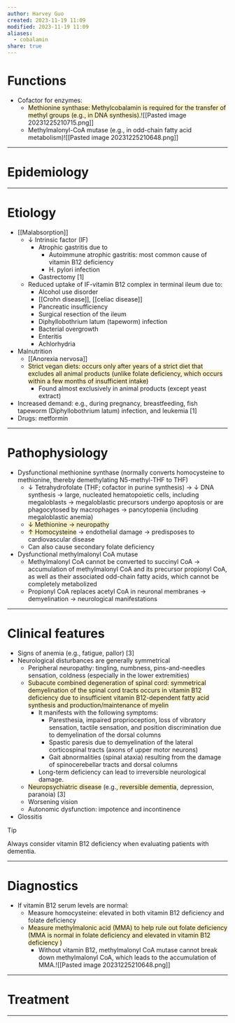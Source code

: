 ```yaml
---
author: Harvey Guo
created: 2023-11-19 11:09
modified: 2023-11-19 11:09
aliases:
  - cobalamin
share: true
---
```

# Functions
- Cofactor for enzymes:
	- <span style="background:rgba(240, 200, 0, 0.2)">Methionine synthase: Methylcobalamin is required for the transfer of methyl groups (e.g., in DNA synthesis).</span>![[Pasted image 20231225210715.png]]
	- Methylmalonyl-CoA mutase (e.g., in odd-chain fatty acid metabolism)![[Pasted image 20231225210648.png]]

---
# Epidemiology


---
# Etiology
- [[Malabsorption]]
	- ↓ Intrinsic factor (IF)
		- Atrophic gastritis due to
			- Autoimmune atrophic gastritis: most common cause of vitamin B12 deficiency
			- H. pylori infection
		- Gastrectomy [1]
	- Reduced uptake of IF-vitamin B12 complex in terminal ileum due to:
		- Alcohol use disorder
		- [[Crohn disease]], [[celiac disease]]
		- Pancreatic insufficiency
		- Surgical resection of the ileum
		- Diphyllobothrium latum (tapeworm) infection
		- Bacterial overgrowth
		- Enteritis
		- Achlorhydria
- Malnutrition
	- [[Anorexia nervosa]]
	- <span style="background:rgba(240, 200, 0, 0.2)">Strict vegan diets: occurs only after years of a strict diet that excludes all animal products (unlike folate deficiency, which occurs within a few months of insufficient intake)</span>
		- Found almost exclusively in animal products (except yeast extract)
- Increased demand: e.g., during pregnancy, breastfeeding, fish tapeworm (Diphyllobothrium latum) infection, and leukemia [1]
- Drugs: metformin

---
# Pathophysiology
- Dysfunctional methionine synthase (normally converts homocysteine to methionine, thereby demethylating N5-methyl-THF to THF) 
	- ↓ Tetrahydrofolate (THF; cofactor in purine synthesis) → ↓ DNA synthesis → large, nucleated hematopoietic cells, including megaloblasts  → megaloblastic precursors undergo apoptosis or are phagocytosed by macrophages → pancytopenia (including megaloblastic anemia)
	- <span style="background:rgba(240, 200, 0, 0.2)">↓ Methionine → neuropathy</span>
	- <span style="background:rgba(240, 200, 0, 0.2)">↑ Homocysteine</span> → endothelial damage → predisposes to cardiovascular disease
	- Can also cause secondary folate deficiency
- Dysfunctional methylmalonyl CoA mutase
	- Methylmalonyl CoA cannot be converted to succinyl CoA → accumulation of methylmalonyl CoA and its precursor propionyl CoA, as well as their associated odd-chain fatty acids, which cannot be completely metabolized
	- Propionyl CoA replaces acetyl CoA in neuronal membranes → demyelination → neurological manifestations

---
# Clinical features
- Signs of anemia (e.g., fatigue, pallor) [3]
- Neurological disturbances are generally symmetrical
	- Peripheral neuropathy: tingling, numbness, pins-and-needles sensation, coldness (especially in the lower extremities)
	- <span style="background:rgba(240, 200, 0, 0.2)">Subacute combined degeneration of spinal cord: symmetrical demyelination of the spinal cord tracts occurs in vitamin B12 deficiency due to insufficient vitamin B12-dependent fatty acid synthesis and production/maintenance of myelin</span>
		- It manifests with the following symptoms:
			- Paresthesia, impaired proprioception, loss of vibratory sensation, tactile sensation, and position discrimination due to demyelination of the dorsal columns
			- Spastic paresis due to demyelination of the lateral corticospinal tracts (axons of upper motor neurons)
			- Gait abnormalities (spinal ataxia) resulting from the damage of spinocerebellar tracts and dorsal columns
		- Long-term deficiency can lead to irreversible neurological damage.
	- <span style="background:rgba(240, 200, 0, 0.2)">Neuropsychiatric disease</span> (e.g.,<span style="background:rgba(240, 200, 0, 0.2)"> reversible dementia</span>, depression, paranoia) [3]
	- Worsening vision 
	- Autonomic dysfunction: impotence and incontinence
- Glossitis

>[!tip] 
>Always consider vitamin B12 deficiency when evaluating patients with dementia.

---
# Diagnostics
- If vitamin B12 serum levels are normal:
	- Measure homocysteine: elevated in both vitamin B12 deficiency and folate deficiency
	- <span style="background:rgba(240, 200, 0, 0.2)">Measure methylmalonic acid (MMA) to help rule out folate deficiency (MMA is normal in folate deficiency and elevated in vitamin B12 deficiency )</span>
		- Without vitamin B12, methylmalonyl CoA mutase cannot break down methylmalonyl CoA, which leads to the accumulation of MMA.![[Pasted image 20231225210648.png]]

---
# Treatment


---
